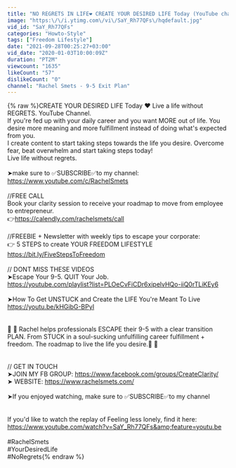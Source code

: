 ```yaml
---
title: "NO REGRETS IN LIFE❤️ CREATE YOUR DESIRED LIFE Today (YouTube channel)"
image: "https:\/\/i.ytimg.com\/vi\/SaY_Rh77QFs\/hqdefault.jpg"
vid_id: "SaY_Rh77QFs"
categories: "Howto-Style"
tags: ["Freedom Lifestyle"]
date: "2021-09-28T00:25:27+03:00"
vid_date: "2020-01-03T10:00:09Z"
duration: "PT2M"
viewcount: "1635"
likeCount: "57"
dislikeCount: "0"
channel: "Rachel Smets - 9-5 Exit Plan"
---
```

{% raw %}CREATE YOUR DESIRED LIFE Today ❤️ Live a life without REGRETS. YouTube Channel.<br />If you're fed up with your daily career and you want MORE out of life. You desire more meaning and more fulfillment instead of doing what's expected from you.<br />I create content to start taking steps towards the life you desire. Overcome fear, beat overwhelm and start taking steps today!<br />Live life without regrets.<br /><br />➤make sure to ✅SUBSCRIBE✅to my channel: <a rel="nofollow" target="blank" href="https://www.youtube.com/c/RachelSmets">https://www.youtube.com/c/RachelSmets</a><br /><br />//FREE CALL<br />Book your clarity session to receive your roadmap to move from employee to entrepreneur. <br />👉<a rel="nofollow" target="blank" href="https://calendly.com/rachelsmets/call">https://calendly.com/rachelsmets/call</a><br /><br />//FREEBIE + Newsletter with weekly tips to escape your corporate:<br />👉 5 STEPS to create YOUR FREEDOM LIFESTYLE <a rel="nofollow" target="blank" href="https://bit.ly/FiveStepsToFreedom">https://bit.ly/FiveStepsToFreedom</a><br /><br />// DONT MISS THESE VIDEOS<br />➤Escape Your 9-5. QUIT Your Job.<br /><a rel="nofollow" target="blank" href="https://youtube.com/playlist?list=PLOeCvFiCDr6xipelvHQo-iiQ0rTLiKEy6">https://youtube.com/playlist?list=PLOeCvFiCDr6xipelvHQo-iiQ0rTLiKEy6</a><br /><br />➤How To Get UNSTUCK and Create the LIFE You're Meant To Live<br /><a rel="nofollow" target="blank" href="https://youtu.be/kHGibG-BPyI">https://youtu.be/kHGibG-BPyI</a><br /><br />      <br />🌼 🌼 Rachel helps professionals ESCAPE their 9-5 with a clear transition PLAN. From STUCK in a soul-sucking unfulfilling career fulfillment + freedom. The roadmap to live the life you desire.🌼 🌼<br />         <br /><br />// GET IN TOUCH<br />➤JOIN MY FB GROUP: <a rel="nofollow" target="blank" href="https://www.facebook.com/groups/CreateClarity/">https://www.facebook.com/groups/CreateClarity/</a><br />➤ WEBSITE: <a rel="nofollow" target="blank" href="https://www.rachelsmets.com/">https://www.rachelsmets.com/</a><br /><br />➤If you enjoyed watching, make sure to ✅SUBSCRIBE✅to my channel<br /><br /><br />If you'd like to watch the replay of Feeling less lonely,  find it here: <a rel="nofollow" target="blank" href="https://www.youtube.com/watch?v=SaY_Rh77QFs&amp;feature=youtu.be">https://www.youtube.com/watch?v=SaY_Rh77QFs&amp;feature=youtu.be</a><br /><br />#RachelSmets<br />#YourDesiredLife<br />#NoRegrets{% endraw %}

